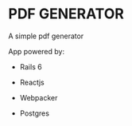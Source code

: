 # PDF GENERATOR

A simple pdf generator 

App powered by:

* Rails 6

* Reactjs

* Webpacker

* Postgres


